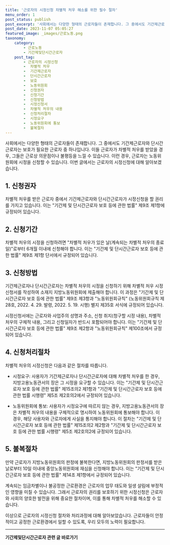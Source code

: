 ```yaml
---
title: '근로자의 시정신청 차별적 처우 해소를 위한 필수 절차'
menu_order: 1
post_status: publish
post_excerpt: '사회에서는 다양한 형태의 근로자들이 존재합니다. 그 중에서도 기간제근로자와 단시간근로자는 보호가 필요한 근로자 중 하나입니다. 이들 근로자가 차별적 처우를 받았을 경우, 그들은 근로상 의문점이나 불평등을 느낄 수 있습니다. 이런 경우, 근로자는 노동위원회에 시정을 신청할 수 있습니다. 이번 글에서는 근로자의 시정신청에 대해 알아보겠습니다.'
post_date: 2023-11-07 05:05:27
featured_image: _images/근로노동.png
taxonomy:
    category:
        - 근로노동
        - 기간제및단시간근로자
    post_tag:
        - 근로자의 시정신청
        -  차별적 처우
        -  기간제근로자
        -  단시간근로자
        -  보호
        -  노동위원회
        -  신청권자
        -  신청기간
        -  신청방법
        -  시정신청서
        -  차별적 처우의 내용
        -  신청처리절차
        -  시정요구
        -  노동위원회에 통보
        -  불복절차
---
```



사회에서는 다양한 형태의 근로자들이 존재합니다. 그 중에서도 기간제근로자와 단시간근로자는 보호가 필요한 근로자 중 하나입니다. 이들 근로자가 차별적 처우를 받았을 경우, 그들은 근로상 의문점이나 불평등을 느낄 수 있습니다. 이런 경우, 근로자는 노동위원회에 시정을 신청할 수 있습니다. 이번 글에서는 근로자의 시정신청에 대해 알아보겠습니다.

## 1. 신청권자

차별적 처우를 받은 근로자 중에서 기간제근로자와 단시간근로자가 시정신청을 할 권리를 가지고 있습니다. 이는 "기간제 및 단시간근로자 보호 등에 관한 법률" 제9조 제1항에 규정되어 있습니다. 

## 2. 신청기간

차별적 처우의 시정을 신청하려면 "차별적 처우가 있은 날(계속되는 차별적 처우의 종료일)"로부터 6개월 이내에 신청해야 합니다. 이는 "기간제 및 단시간근로자 보호 등에 관한 법률" 제9조 제1항 단서에서 규정되어 있습니다.

## 3. 신청방법

기간제근로자나 단시간근로자는 차별적 처우의 시정을 신청하기 위해 차별적 처우 시정신청서를 작성하여 소재지 지방노동위원회에 제출해야 합니다. 이 과정은 "기간제 및 단시간근로자 보호 등에 관한 법률" 제9조 제3항과 "노동위원회규칙" (노동위원회규칙 제28호, 2022. 4. 29. 발령, 2022. 5. 19. 시행) 별지 제35호 서식에 규정되어 있습니다.

시정신청서에는 근로자와 사업주의 성명과 주소, 신청 취지(청구할 시정 내용), 차별적 처우의 구체적 내용, 그리고 신청일자가 반드시 포함되어야 합니다. 이는 "기간제 및 단시간근로자 보호 등에 관한 법률" 제9조 제2항과 "노동위원회규칙" 제100조에서 규정되어 있습니다.

## 4. 신청처리절차

차별적 처우의 시정신청은 다음과 같은 절차를 따릅니다.

- 시정요구: 사용자가 기간제근로자나 단시간근로자에 대해 차별적 처우를 한 경우, 지방고용노동관서의 장은 그 시정을 요구할 수 있습니다. 이는 "기간제 및 단시간근로자 보호 등에 관한 법률" 제15조의2 제1항과 "기간제 및 단시간근로자 보호 등에 관한 법률 시행령" 제5조 제2호의2에서 규정되어 있습니다.

- 노동위원회에 통보: 사용자가 시정요구에 따르지 않는 경우, 지방고용노동관서의 장은 차별적 처우의 내용을 구체적으로 명시하여 노동위원회에 통보해야 합니다. 이 경우, 해당 사용자와 근로자에게 사실을 통지해야 합니다. 이 절차는 "기간제 및 단시간근로자 보호 등에 관한 법률" 제15조의2 제2항과 "기간제 및 단시간근로자 보호 등에 관한 법률 시행령" 제5조 제2호의2에 규정되어 있습니다.

## 5. 불복절차

만약 근로자가 지방노동위원회의 판정에 불복한다면, 지방노동위원회의 판정서를 받은 날로부터 10일 이내에 중앙노동위원회에 재심을 신청해야 합니다. 이는 "기간제 및 단시간근로자 보호 등에 관한 법률" 제14조 제1항에서 규정되어 있습니다.

계속되는 임금차별이나 불공정한 근로환경은 근로자의 업무 태도와 일생 살림에 부정적인 영향을 미칠 수 있습니다. 그래서 근로자의 권리를 보호하기 위한 시정신청은 근로자와 사회의 양호한 발전을 위해 중요한 절차이며, 이를 통해 차별적 처우를 해소할 수 있습니다.

이상으로 근로자의 시정신청 절차와 처리과정에 대해 알아보았습니다. 근로자들이 안정적이고 공정한 근로환경에서 일할 수 있도록, 우리 모두의 노력이 필요합니다.
<!-- wp:separator -->
<hr class="wp-block-separator has-alpha-channel-opacity"/>
<!-- /wp:separator -->

<!-- wp:group {"backgroundColor":"base","layout":{"type":"constrained"}} -->
<div class="wp-block-group has-base-background-color has-background"><!-- wp:paragraph {"align":"center","fontSize":"medium"} -->
<p class="has-text-align-center has-large-font-size"><strong>기간제및단시간근로자 관련 글 바로가기</strong></p>
<!-- /wp:paragraph -->


<!-- wp:latest-posts
{"categories":[{"id":10536,"count":19,"description":"","link":"https://uknowlaw.com/category/%ea%b8%b0%ea%b0%84%ec%a0%9c%eb%b0%8f%eb%8b%a8%ec%8b%9c%ea%b0%84%ea%b7%bc%eb%a1%9c%ec%9e%90/","name":"기간제및단시간근로자","slug":"기간제및단시간근로자","taxonomy":"category","parent":0,"meta":[],"_links":{"self":[{"href":"https://uknowlaw.com/wp-json/wp/v2/categories/10536"}],"collection":[{"href":"https://uknowlaw.com/wp-json/wp/v2/categories"}],"about":[{"href":"https://uknowlaw.com/wp-json/wp/v2/taxonomies/category"}],"wp:post_type":[{"href":"https://uknowlaw.com/wp-json/wp/v2/posts?categories=10536"}],"curies":[{"name":"wp","href":"https://api.w.org/{rel}","templated":true}]}}],"postsToShow":100,"excerptLength":28,"postLayout":"grid","columns":2,"featuredImageAlign":"left","featuredImageSizeSlug":"large","fontSize":18px} /--></div>
<!-- /wp:group -->